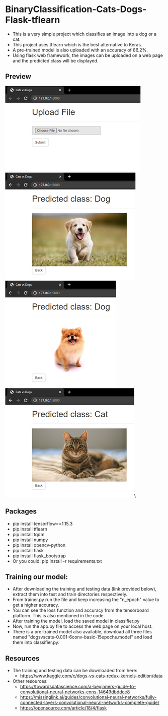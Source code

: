 # BinaryClassification-Cats-Dogs-Flask-tflearn
  - This is a very simple project which classifies an image into a dog or a cat. 
  - This project uses tflearn which is the best alternative to Keras.
  - A pre-trained model is also uploaded with an accuracy of 86.2%.
  - Using flask web framework, the images can be uploaded on a web page and the predicted class will be displayed.

## Preview
![](screenshots/ss1.png)\
![](screenshots/ss2.png)\
![](screenshots/ss3.png)\
![](screenshots/ss4.png)\

## Packages
  - pip install tensorflow==1.15.3
  - pip install tflearn
  - pip install tqdm
  - pip install numpy
  - pip install opencv-python
  - pip install flask
  - pip install flask_bootstrap
  - Or you could: pip install -r requirements.txt
 
## Training our model:
  - After downloading the training and testing data (link provided below), extract them into test and train directories respectively.
  - From trainer.py run the file and keep increasing the "n_epoch" value to get a higher accuracy. 
  - You can see the loss function and accuracy from the tensorboard platform. This is also mentioned in the code.
  - After training the model, load the saved model in classifier.py
  - Now, run the app.py file to access the web page on your local host.
  - There is a pre-trained model also available, download all three files named "dogsvscats-0.001-6conv-basic-15epochs.model" and load them into classifier.py.
 
## Resources
  - The training and testing data can be downloaded from here:
    - https://www.kaggle.com/c/dogs-vs-cats-redux-kernels-edition/data
  - Other resources:
    - https://towardsdatascience.com/a-beginners-guide-to-convolutional-neural-networks-cnns-14649dbddce8
    - https://missinglink.ai/guides/convolutional-neural-networks/fully-connected-layers-convolutional-neural-networks-complete-guide/
    - https://opensource.com/article/18/4/flask

